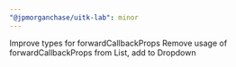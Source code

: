 ```yaml
---
"@jpmorganchase/uitk-lab": minor
---
```


Improve types for forwardCallbackProps
Remove usage of forwardCallbackProps from List, add to Dropdown
